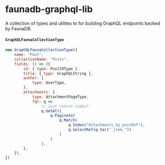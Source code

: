 # faunadb-graphql-lib

A collection of types and utilites to for building GraphQL endpoints
backed by FaunaDB.


#### `GraphQLFaunaCollectionType`

```JavaScript
new GraphQLFaunaCollectionType({
    name: "Post",
    collectionName: "Posts",
    fields: () => ({
        id: { type: PostIdType },
        title: { type: GraphQLString },
        author: {
            type: UserType,
        },
        attachments: {
            type: AttachmentPageType,
            fql: q =>
                // Just return index?
                q.GetAll(
                    q.Paginate(
                        q.Match(
                            q.Index("Attachments_by_postRef"),
                            q.SelectRef(q.Var("_item_"))
                        )
                    )
                ),
        },
    }),
})
```